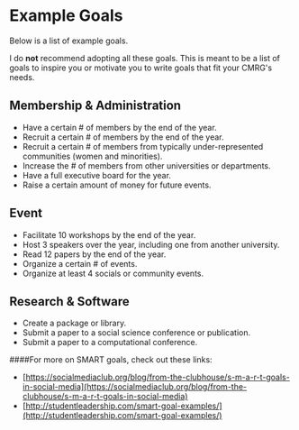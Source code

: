 # Example Goals

Below is a list of example goals. 

I do **not** recommend adopting all these goals. This is meant to be a list of goals to inspire you or motivate you to write goals that fit your CMRG's needs.

## Membership & Administration
* Have a certain # of members by the end of the year.
* Recruit a certain # of members by the end of the year.
* Recruit a certain # of members from typically under-represented communities (women and minorities).
* Increase the # of members from other universities or departments.
* Have a full executive board for the year.
* Raise a certain amount of money for future events.

## Event
* Facilitate 10 workshops by the end of the year.
* Host 3 speakers over the year, including one from another university.
* Read 12 papers by the end of the year.
* Organize a certain # of events.
* Organize at least 4 socials or community events.

## Research & Software
* Create a package or library.
* Submit a paper to a social science conference or publication.
* Submit a paper to a computational conference.

####For more on SMART goals, check out these links:
* [https://socialmediaclub.org/blog/from-the-clubhouse/s-m-a-r-t-goals-in-social-media](https://socialmediaclub.org/blog/from-the-clubhouse/s-m-a-r-t-goals-in-social-media)
* [http://studentleadership.com/smart-goal-examples/](http://studentleadership.com/smart-goal-examples/)
